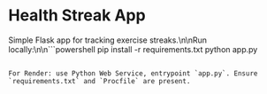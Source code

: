 # Health Streak App

Simple Flask app for tracking exercise streaks.\n\nRun locally:\n\n```powershell
pip install -r requirements.txt
python app.py
```

For Render: use Python Web Service, entrypoint `app.py`. Ensure `requirements.txt` and `Procfile` are present.
